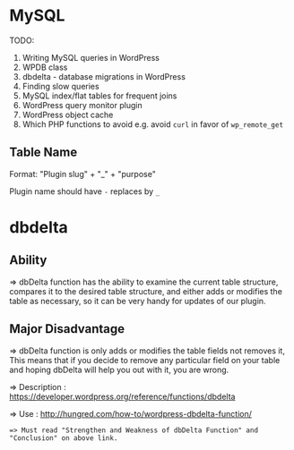 # MySQL

TODO:
1. Writing MySQL queries in WordPress
2. WPDB class
3. dbdelta - database migrations in WordPress
4. Finding slow queries
5. MySQL index/flat tables for frequent joins
6. WordPress query monitor plugin
7. WordPress object cache
7. Which PHP functions to avoid e.g. avoid `curl` in favor of `wp_remote_get`



## Table Name

Format: "Plugin slug" + "_" + "purpose"

Plugin name should have `-` replaces by `_`


# dbdelta

Ability
-------
=> dbDelta function has the ability to examine the current table structure, compares it to the desired table structure,
and either adds or modifies the table as necessary, so it can be very handy for updates of our plugin.

Major Disadvantage
------------------
=> dbDelta function is only adds or modifies the table fields not removes it, This means that if you decide to remove
any particular field on your table and hoping dbDelta will help you out with it, you are wrong.

=> Description : https://developer.wordpress.org/reference/functions/dbdelta

=> Use : http://hungred.com/how-to/wordpress-dbdelta-function/

	=> Must read "Strengthen and Weakness of dbDelta Function" and "Conclusion" on above link.

